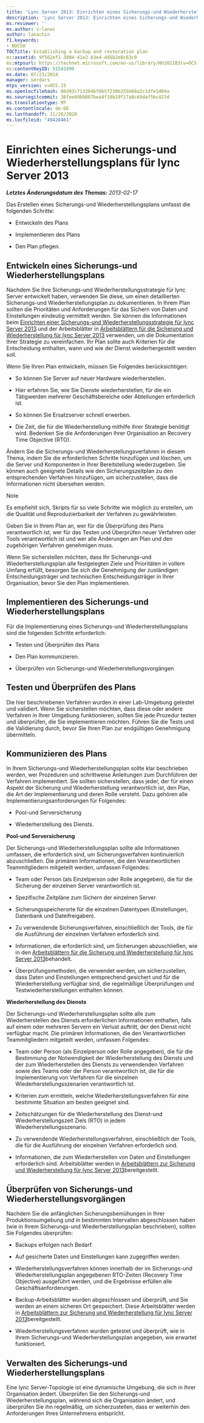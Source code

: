 ```yaml
---
title: 'Lync Server 2013: Einrichten eines Sicherungs-und Wiederherstellungsplans'
description: 'Lync Server 2013: Einrichten eines Sicherungs-und Wiederherstellungsplans'
ms.reviewer: ''
ms.author: v-lanac
author: lanachin
f1.keywords:
- NOCSH
TOCTitle: Establishing a backup and restoration plan
ms:assetid: 9f562ef1-3804-41e2-b3e4-d45b2e8c63c9
ms:mtpsurl: https://technet.microsoft.com/en-us/library/Hh202183(v=OCS.15)
ms:contentKeyID: 51541499
ms.date: 07/23/2014
manager: serdars
mtps_version: v=OCS.15
ms.openlocfilehash: 06d93c713364bf6b5f230b255b68a2c1dfe1d04a
ms.sourcegitcommit: 36fee89bb887bea4f18b19f17a8c69daf5bc423d
ms.translationtype: MT
ms.contentlocale: de-DE
ms.lasthandoff: 11/26/2020
ms.locfileid: "49428461"
---
```

# <a name="establishing-a-backup-and-restoration-plan-for-lync-server-2013"></a>Einrichten eines Sicherungs-und Wiederherstellungsplans für lync Server 2013

<div data-xmlns="http://www.w3.org/1999/xhtml">

<div class="topic" data-xmlns="http://www.w3.org/1999/xhtml" data-msxsl="urn:schemas-microsoft-com:xslt" data-cs="https://msdn.microsoft.com/">

<div data-asp="https://msdn2.microsoft.com/asp">



</div>

<div id="mainSection">

<div id="mainBody">

<span> </span>

_**Letztes Änderungsdatum des Themas:** 2013-02-17_

Das Erstellen eines Sicherungs-und Wiederherstellungsplans umfasst die folgenden Schritte:

  - Entwickeln des Plans

  - Implementieren des Plans

  - Den Plan pflegen.

<div>

## <a name="developing-a-backup-and-restoration-plan"></a>Entwickeln eines Sicherungs-und Wiederherstellungsplans

Nachdem Sie Ihre Sicherungs-und Wiederherstellungsstrategie für lync Server entwickelt haben, verwenden Sie diese, um einen detaillierten Sicherungs-und Wiederherstellungsplan zu dokumentieren. In Ihrem Plan sollten die Prioritäten und Anforderungen für das Sichern von Daten und Einstellungen eindeutig vermittelt werden. Sie können die Informationen beim [Einrichten einer Sicherungs-und Wiederherstellungsstrategie für lync Server 2013](lync-server-2013-establishing-a-backup-and-restoration-strategy.md) und der Arbeitsblätter in [Arbeitsblättern für die Sicherung und Wiederherstellung für lync Server 2013](lync-server-2013-backup-and-restoration-worksheets.md) verwenden, um die Dokumentation Ihrer Strategie zu vereinfachen. Ihr Plan sollte auch Kriterien für die Entscheidung enthalten, wann und wie der Dienst wiederhergestellt werden soll.

Wenn Sie Ihren Plan entwickeln, müssen Sie Folgendes berücksichtigen:

  - So können Sie Server auf neuer Hardware wiederherstellen.

  - Hier erfahren Sie, wie Sie Dienste wiederherstellen, für die ein Tätigwerden mehrerer Geschäftsbereiche oder Abteilungen erforderlich ist.

  - So können Sie Ersatzserver schnell erwerben.

  - Die Zeit, die für die Wiederherstellung mithilfe ihrer Strategie benötigt wird. Bedenken Sie die Anforderungen Ihrer Organisation an Recovery Time Objective (RTO).

Ändern Sie die Sicherungs-und Wiederherstellungsverfahren in diesem Thema, indem Sie die erforderlichen Schritte hinzufügen und löschen, um die Server und Komponenten in Ihrer Bereitstellung wiederzugeben. Sie können auch geeignete Details wie den Sicherungszeitplan zu den entsprechenden Verfahren hinzufügen, um sicherzustellen, dass die Informationen nicht übersehen werden.

<div>


> [!NOTE]  
> Es empfiehlt sich, Skripts für so viele Schritte wie möglich zu erstellen, um die Qualität und Reproduzierbarkeit der Verfahren zu gewährleisten.



</div>

Geben Sie in Ihrem Plan an, wer für die Überprüfung des Plans verantwortlich ist, wer für das Testen und Überprüfen neuer Verfahren oder Tools verantwortlich ist und wer alle Änderungen am Plan und den zugehörigen Verfahren genehmigen muss.

Wenn Sie sicherstellen möchten, dass Ihr Sicherungs-und Wiederherstellungsplan alle festgelegten Ziele und Prioritäten in vollem Umfang erfüllt, besorgen Sie sich die Genehmigung der zuständigen Entscheidungsträger und technischen Entscheidungsträger in Ihrer Organisation, bevor Sie den Plan implementieren.

</div>

<div>

## <a name="implementing-the-backup-and-restoration-plan"></a>Implementieren des Sicherungs-und Wiederherstellungsplans

Für die Implementierung eines Sicherungs-und Wiederherstellungsplans sind die folgenden Schritte erforderlich:

  - Testen und Überprüfen des Plans

  - Den Plan kommunizieren.

  - Überprüfen von Sicherungs-und Wiederherstellungsvorgängen

<div>

## <a name="testing-and-validating-the-plan"></a>Testen und Überprüfen des Plans

Die hier beschriebenen Verfahren wurden in einer Lab-Umgebung getestet und validiert. Wenn Sie sicherstellen möchten, dass diese oder andere Verfahren in Ihrer Umgebung funktionieren, sollten Sie jede Prozedur testen und überprüfen, die Sie implementieren möchten. Führen Sie die Tests und die Validierung durch, bevor Sie Ihren Plan zur endgültigen Genehmigung übermitteln.

</div>

<div>

## <a name="communicating-the-plan"></a>Kommunizieren des Plans

In Ihrem Sicherungs-und Wiederherstellungsplan sollte klar beschrieben werden, wer Prozeduren und schrittweise Anleitungen zum Durchführen der Verfahren implementiert. Sie sollten sicherstellen, dass jeder, der für einen Aspekt der Sicherung und Wiederherstellung verantwortlich ist, den Plan, die Art der Implementierung und deren Rolle versteht. Dazu gehören alle Implementierungsanforderungen für Folgendes:

  - Pool-und Serversicherung

  - Wiederherstellung des Diensts.

**Pool-und Serversicherung**

Der Sicherungs-und Wiederherstellungsplan sollte alle Informationen umfassen, die erforderlich sind, um Sicherungsverfahren kontinuierlich abzuschließen. Die primären Informationen, die den Verantwortlichen Teammitgliedern mitgeteilt werden, umfassen Folgendes:

  - Team oder Person (als Einzelperson oder Rolle angegeben), die für die Sicherung der einzelnen Server verantwortlich ist.

  - Spezifische Zeitpläne zum Sichern der einzelnen Server.

  - Sicherungsspeicherorte für die einzelnen Datentypen (Einstellungen, Datenbank und Dateifreigaben).

  - Zu verwendende Sicherungsverfahren, einschließlich der Tools, die für die Ausführung der einzelnen Verfahren erforderlich sind.

  - Informationen, die erforderlich sind, um Sicherungen abzuschließen, wie in den [Arbeitsblättern für die Sicherung und Wiederherstellung für lync Server 2013](lync-server-2013-backup-and-restoration-worksheets.md)behandelt.

  - Überprüfungsmethoden, die verwendet werden, um sicherzustellen, dass Daten und Einstellungen entsprechend gesichert und für die Wiederherstellung verfügbar sind, die regelmäßige Überprüfungen und Testwiederherstellungen enthalten können.

**Wiederherstellung des Diensts**

Der Sicherungs-und Wiederherstellungsplan sollte alle zum Wiederherstellen des Diensts erforderlichen Informationen enthalten, falls auf einem oder mehreren Servern ein Verlust auftritt, der den Dienst nicht verfügbar macht. Die primären Informationen, die den Verantwortlichen Teammitgliedern mitgeteilt werden, umfassen Folgendes:

  - Team oder Person (als Einzelperson oder Rolle angegeben), die für die Bestimmung der Notwendigkeit der Wiederherstellung des Diensts und der zum Wiederherstellen des Diensts zu verwendenden Verfahren sowie des Teams oder der Person verantwortlich ist, die für die Implementierung von Verfahren für die einzelnen Wiederherstellungsszenarien verantwortlich ist.

  - Kriterien zum ermitteln, welche Wiederherstellungsverfahren für eine bestimmte Situation am besten geeignet sind.

  - Zeitschätzungen für die Wiederherstellung des Dienst-und Wiederherstellungszeit Ziels (RTO) in jedem Wiederherstellungsszenario.

  - Zu verwendende Wiederherstellungsverfahren, einschließlich der Tools, die für die Ausführung der einzelnen Verfahren erforderlich sind.

  - Informationen, die zum Wiederherstellen von Daten und Einstellungen erforderlich sind. Arbeitsblätter werden in [Arbeitsblättern zur Sicherung und Wiederherstellung für lync Server 2013](lync-server-2013-backup-and-restoration-worksheets.md)bereitgestellt.

</div>

<div>

## <a name="validating-backup-and-restoration-operations"></a>Überprüfen von Sicherungs-und Wiederherstellungsvorgängen

Nachdem Sie die anfänglichen Sicherungsbemühungen in Ihrer Produktionsumgebung und in bestimmten Intervallen abgeschlossen haben (wie in Ihrem Sicherungs-und Wiederherstellungsplan beschrieben), sollten Sie Folgendes überprüfen:

  - Backups erfolgen nach Bedarf.

  - Auf gesicherte Daten und Einstellungen kann zugegriffen werden.

  - Wiederherstellungsverfahren können innerhalb der im Sicherungs-und Wiederherstellungsplan angegebenen RTO-Zeiten (Recovery Time Objective) ausgeführt werden, und die Ergebnisse erfüllen alle Geschäftsanforderungen.

  - Backup-Arbeitsblätter wurden abgeschlossen und überprüft, und Sie werden an einem sicheren Ort gespeichert. Diese Arbeitsblätter werden in [Arbeitsblättern zur Sicherung und Wiederherstellung für lync Server 2013](lync-server-2013-backup-and-restoration-worksheets.md)bereitgestellt.

  - Wiederherstellungsverfahren wurden getestet und überprüft, wie in Ihrem Sicherungs-und Wiederherstellungsplan angegeben, wie erwartet funktioniert.

</div>

</div>

<div>

## <a name="maintaining-the-backup-and-restoration-plan"></a>Verwalten des Sicherungs-und Wiederherstellungsplans

Eine lync Server-Topologie ist eine dynamische Umgebung, die sich in Ihrer Organisation ändert. Überprüfen Sie den Sicherungs-und Wiederherstellungsplan, während sich die Organisation ändert, und überprüfen Sie ihn regelmäßig, um sicherzustellen, dass er weiterhin den Anforderungen Ihres Unternehmens entspricht.

</div>

</div>

<span> </span>

</div>

</div>

</div>

